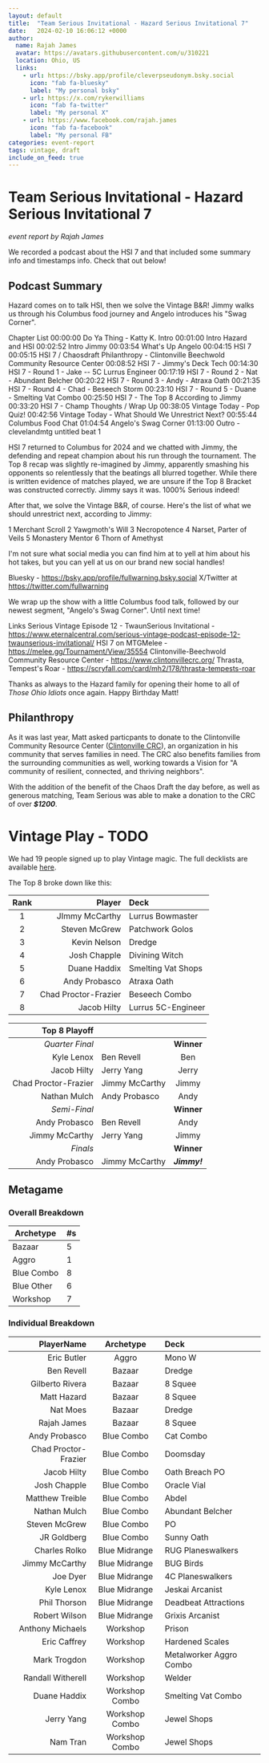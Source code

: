 ```yaml
---
layout: default
title:  "Team Serious Invitational - Hazard Serious Invitational 7"
date:   2024-02-10 16:06:12 +0000
author:
  name: Rajah James
  avatar: https://avatars.githubusercontent.com/u/310221
  location: Ohio, US
  links:
    - url: https://bsky.app/profile/cleverpseudonym.bsky.social
      icon: "fab fa-bluesky"
      label: "My personal bsky"
    - url: https://x.com/rykerwilliams
      icon: "fab fa-twitter"
      label: "My personal X"
    - url: https://www.facebook.com/rajah.james
      icon: "fab fa-facebook"
      label: "My personal FB"
categories: event-report
tags: vintage, draft
include_on_feed: true
---
```


# Team Serious Invitational - Hazard Serious Invitational 7
*event report by Rajah James*

We recorded a podcast about the HSI 7 and that included some summary info and timestamps info. Check that out below!

## Podcast Summary
Hazard comes on to talk HSI, then we solve the Vintage B&R! Jimmy walks us through his Columbus food journey and Angelo introduces his "Swag Corner".

Chapter List
00:00:00	Do Ya Thing - Katty K. Intro
00:01:00	Intro Hazard and HSI
00:02:52	Intro Jimmy
00:03:54	What's Up Angelo
00:04:15	HSI 7
00:05:15	HSI 7 / Chaosdraft Philanthropy - Clintonville Beechwold Community Resource Center
00:08:52	HSI 7 - Jimmy's Deck Tech
00:14:30	HSI 7 - Round 1 - Jake -- 5C Lurrus Engineer
00:17:19	HSI 7 - Round 2 - Nat - Abundant Belcher
00:20:22	HSI 7 - Round 3 - Andy - Atraxa Oath
00:21:35	HSI 7 - Round 4 - Chad - Beseech Storm
00:23:10	HSI 7 - Round 5 - Duane - Smelting Vat Combo
00:25:50	HSI 7 - The Top 8 According to Jimmy
00:33:20	HSI 7 - Champ Thoughts / Wrap Up
00:38:05	Vintage Today - Pop Quiz!
00:42:56	Vintage Today - What Should We Unrestrict Next?
00:55:44	Columbus Food Chat
01:04:54	Angelo's Swag Corner
01:13:00	Outro - clevelandmtg untitled beat 1

HSI 7 returned to Columbus for 2024 and we chatted with Jimmy, the defending and repeat champion about his run through the tournament. The Top 8 recap was slightly re-imagined by Jimmy, apparently smashing his opponents so relentlessly that the beatings all blurred together. While there is written evidence of matches played, we are unsure if the Top 8 Bracket was constructed correctly. Jimmy says it was. 1000% Serious indeed!

After that, we solve the Vintage B&R, of course. Here's the list of what we should unrestrict next, according to Jimmy:

1 Merchant Scroll
2 Yawgmoth's Will
3 Necropotence
4 Narset, Parter of Veils
5 Monastery Mentor
6 Thorn of Amethyst

I'm not sure what social media you can find him at to yell at him about his hot takes, but you can yell at us on our brand new social handles!

Bluesky - https://bsky.app/profile/fullwarning.bsky.social
X/Twitter at https://twitter.com/fullwarning

We wrap up the show with a little Columbus food talk, followed by our newest segment, "Angelo's Swag Corner". Until next time!

Links
Serious Vintage Episode 12 - TwaunSerious Invitational - https://www.eternalcentral.com/serious-vintage-podcast-episode-12-twaunserious-invitational/
HSI 7 on MTGMelee - https://melee.gg/Tournament/View/35554
Clintonville-Beechwold Community Resource Center - https://www.clintonvillecrc.org/
Thrasta, Tempest's Roar - https://scryfall.com/card/mh2/178/thrasta-tempests-roar


Thanks as always to the Hazard family for opening their home to all of *Those Ohio Idiots* once again. Happy Birthday Matt!

## Philanthropy

As it was last year, Matt asked particpants to donate to the Clintonville Community Resource Center ([Clintonville CRC](https://www.clintonvillecrc.org/)), an organization in his community that serves families in need. The CRC also benefits families from the surrounding communities as well, working towards a Vision for "A community of resilient, connected, and thriving neighbors".

With the addition of the benefit of the Chaos Draft the day before, as well as generous matching, Team Serious was able to make a donation to the CRC of over  ***$1200***.

# Vintage Play - TODO

We had 19 people signed up to play Vintage magic. The full decklists are available [here](https://melee.gg/Tournament/View/35554). 

The Top 8 broke down like this:

| Rank | Player | Deck |
|:--:|--:|:--|
| 1 | JImmy McCarthy | Lurrus Bowmaster |
| 2 | Steven McGrew | Patchwork Golos |
| 3 | Kevin Nelson | Dredge |
| 4 | Josh Chapple | Divining Witch |
| 5 | Duane Haddix | Smelting Vat Shops |
| 6 | Andy Probasco| Atraxa Oath |
| 7 | Chad Proctor-Frazier | Beseech Combo |
| 8 | Jacob Hilty | Lurrus 5C-Engineer |

|Top 8 Playoff|||
|--:|:--|:--:|
|*Quarter Final*||**Winner**|
| Kyle Lenox | Ben Revell | Ben
| Jacob Hilty | Jerry Yang | Jerry
| Chad Proctor-Frazier | Jimmy McCarthy | Jimmy
| Nathan Mulch | Andy Probasco | Andy
|*Semi-Final*||**Winner**|
| Andy Probasco | Ben Revell | Andy
| Jimmy McCarthy | Jerry Yang | Jimmy
|*Finals*||**Winner**|
| Andy Probasco | Jimmy McCarthy | ***Jimmy!***

## Metagame

### Overall Breakdown

| Archetype  | #s |
|------------|----|
| Bazaar     | 5  |
| Aggro      | 1  |
| Blue Combo | 8  |
| Blue Other | 6  |
| Workshop   | 7  |


### Individual Breakdown

| PlayerName           | Archetype      | Deck                    |
|--:                   |:--:            |                      :--|
| Eric Butler          | Aggro          | Mono W                  |
| Ben Revell           | Bazaar         | Dredge                  |
| Gilberto Rivera      | Bazaar         | 8 Squee                 |
| Matt Hazard          | Bazaar         | 8 Squee                 |
| Nat Moes             | Bazaar         | Dredge                  |
| Rajah James          | Bazaar         | 8 Squee                 |
| Andy Probasco        | Blue Combo     | Cat Combo               |
| Chad Proctor-Frazier | Blue Combo     | Doomsday                |
| Jacob Hilty          | Blue Combo     | Oath Breach PO          |
| Josh Chapple         | Blue Combo     | Oracle Vial             |
| Matthew Treible      | Blue Combo     | Abdel                   |
| Nathan Mulch         | Blue Combo     | Abundant Belcher        |
| Steven McGrew        | Blue Combo     | PO                      |
| JR Goldberg          | Blue Combo     | Sunny Oath              |
| Charles Rolko        | Blue Midrange  | RUG Planeswalkers       |
| Jimmy McCarthy       | Blue Midrange  | BUG Birds               |
| Joe Dyer             | Blue Midrange  | 4C Planeswalkers        |
| Kyle Lenox           | Blue Midrange  | Jeskai Arcanist         |
| Phil Thorson         | Blue Midrange  | Deadbeat Attractions    |
| Robert Wilson        | Blue Midrange  | Grixis Arcanist         |
| Anthony Michaels     | Workshop       | Prison                  |
| Eric Caffrey         | Workshop       | Hardened Scales         |
| Mark Trogdon         | Workshop       | Metalworker Aggro Combo |
| Randall Witherell    | Workshop       | Welder                  |
| Duane Haddix         | Workshop Combo | Smelting Vat Combo      |
| Jerry Yang           | Workshop Combo | Jewel Shops             |
| Nam Tran             | Workshop Combo | Jewel Shops             |

